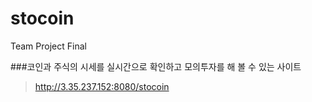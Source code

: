 # stocoin
Team Project Final

###코인과 주식의 시세를 실시간으로 확인하고 모의투자를 해 볼 수 있는 사이트
> http://3.35.237.152:8080/stocoin

